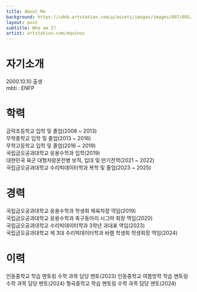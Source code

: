 ```yaml
---
title: About Me
background: https://cdnb.artstation.com/p/assets/images/images/007/095/957/large/mark-chang-lab3.jpg
layout: post
subtitle: Who am I?
artist: artstation.com/equinoz
---
```

# 자기소개
2000.10.10 출생
<br/>mbti : ENFP
<br/>

# 학력
금락초등학교 입학 및 졸업(2008 ~ 2013)
<br/> 무학중학교 입학 및 졸업(2013 ~ 2016)
<br/> 무학고등학교 입학 및 졸업(2016 ~ 2019)
<br/> 국립금오공과대학교 응용수학과 입학(2019)
<br/> 대한민국 육군 대형차랑운전병 보직, 입대 및 만기전역(2021 ~ 2022) 
<br/> 국립금오공과대학교 수리빅데이터학과 복학 및 졸업(2023 ~ 2025)
<br/>

# 경력
국립금오공과대학교 응용수학과 학생회 체육차장 역임(2019)
<br/> 국립금오공과대학교 응용수학과 축구동아리 시그마 회장 역임(2020)
<br/> 국립금오공과대학교 수리빅데이터학과 3학년 과대표 역임(2023)
<br/> 국립금오공과대학교 제 3대 수리빅데이터학과 바램 학생회 학생회장 역임(2024)
<br/>

# 이력
인동중학교 학습 멘토링 수학 과목 담당 멘토(2023)
인동중학교 여름방학 학습 멘토링 수학 과목 담당 멘토(2024)
형곡중학교 학습 멘토링 수학 과목 담당 멘토(2024)

